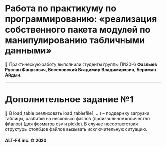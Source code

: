 # Работа по практикуму по программированию: «реализация собственного пакета модулей по манипулированию табличными данными»
:watermelon: Практическую работу выполнили студенты группы ПИ20-6 **Фазлыев Руслан Фанузович, Веселовский Владимир Владимирович, Беркман Айдын**.
***
# Дополнительное задание №1
:watermelon: В load_table реализовать load_table(file1, …) – поддержку загрузки таблицы, разбитой на несколько
файлов (произвольное количество фйалов) (для форматов csv и pickle). В случае несоответствия
структуры столбцов файлов вызывать исключительную ситуацию.

#### ALT-F4 inc. © 2020
